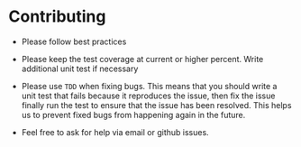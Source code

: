 # Contributing

- Please follow best practices

- Please keep the test coverage at current or higher percent. Write additional unit test if necessary

- Please use `TDD` when fixing bugs. This means that you should write a unit test that fails because it reproduces the issue, then fix the issue finally run the test to ensure that the issue has been resolved. This helps us to prevent fixed bugs from happening again in the future.

- Feel free to ask for help via email or github issues.
